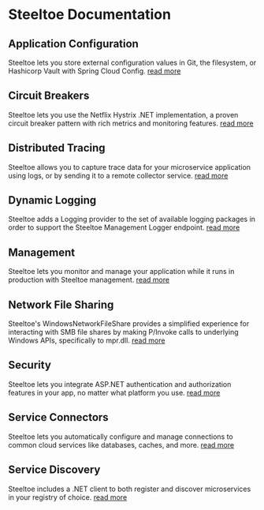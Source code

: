 # Steeltoe Documentation

## Application Configuration

Steeltoe lets you store external configuration values in Git, the filesystem, or Hashicorp Vault with Spring Cloud Config.
[read more](../configuration/index.md)

## Circuit Breakers

Steeltoe lets you use the Netflix Hystrix .NET implementation, a proven circuit breaker pattern with rich metrics and monitoring features.
[read more](../circuitbreaker/index.md)

## Distributed Tracing

Steeltoe allows you to capture trace data for your microservice application using logs, or by sending it to a remote collector service.
[read more](../tracing/index.md)

## Dynamic Logging

Steeltoe adds a Logging provider to the set of available logging packages in order to support the Steeltoe Management Logger endpoint.
[read more](../logging/index.md)

## Management

Steeltoe lets you monitor and manage your application while it runs in production with Steeltoe management.
[read more](../management/index.md)

## Network File Sharing

Steeltoe's WindowsNetworkFileShare provides a simplified experience for interacting with SMB file shares by making P/Invoke calls to underlying Windows APIs, specifically to mpr.dll.
[read more](../fileshares/index.md)

## Security

Steeltoe lets you integrate ASP.NET authentication and authorization features in your app, no matter what platform you use.
[read more](../security/index.md)

## Service Connectors

Steeltoe lets you automatically configure and manage connections to common cloud services like databases, caches, and more.
[read more](../connectors/index.md)

## Service Discovery

Steeltoe includes a .NET client to both register and discover microservices in your registry of choice.
[read more](../discovery/index.md)
